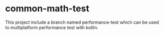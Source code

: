 # common-math-test
This project include a branch named performance-test which can be used to multiplatform performance test with kotlin.
